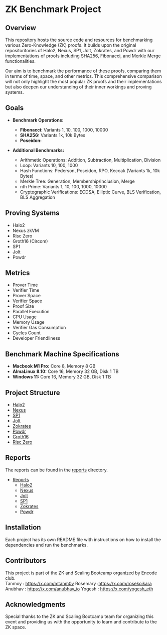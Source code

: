# ZK Benchmark Project

## Overview

This repository hosts the source code and resources for benchmarking various Zero-Knowledge (ZK) proofs. It builds upon the original repositoritories of Halo2, Nexus, SP1, Jolt, Zokrates, and Powdr with our implementations of proofs including SHA256, Fibonacci, and Merkle Merge functionalities.

Our aim is to benchmark the performance of these proofs, comparing them in terms of time, space, and other metrics. This comprehensive comparison will not only highlight the most popular ZK proofs and their implementations but also deepen our understanding of their inner workings and proving systems.

## Goals

- **Benchmark Operations:**
  - **Fibonacci:** Variants 1, 10, 100, 1000, 10000
  - **SHA256:** Variants 1k, 10k Bytes
  - **Poseidon:** 

- **Additional Benchmarks:**
  - Arithmetic Operations: Addition, Subtraction, Multiplication, Division
  - Loop: Variants 10, 100, 1000
  - Hash Functions: Pederson, Poseidon, RPO, Keccak (Variants 1k, 10k Bytes)
  - Merkle Tree: Generation, Membership/Inclusion, Merge
  - nth Prime: Variants 1, 10, 100, 1000, 10000
  - Cryptographic Verifications: ECDSA, Elliptic Curve, BLS Verification, BLS Aggregation

## Proving Systems

- Halo2
- Nexus zkVM
- Risc Zero
- Groth16 (Circom)
- SP1
- Jolt
- Powdr

## Metrics

- Prover Time
- Verifier Time
- Prover Space
- Verifier Space
- Proof Size
- Parallel Execution
- CPU Usage
- Memory Usage
- Verifier Gas Consumption
- Cycles Count
- Developer Friendliness

## Benchmark Machine Specifications

- **Macbook M1 Pro:** Core 8, Memory 8 GB
- **AlmaLinux 8.10:** Core 16, Memory 32 GB, Disk 1 TB
- **Windows 11:** Core 16, Memory 32 GB, Disk 1 TB

## Project Structure

- [Halo2](./halo2/)
- [Nexus](./nexus/)
- [SP1](./sp1/)
- [Jolt](./jolt/)
- [Zokrates](./zokrates/)
- [Powdr](./powdr/)
- [Groth16](./groth16/)
- [Risc Zero](./risc-zero/)

## Reports
The reports can be found in the [reports](./reports/) directory.
- [Reports](./reports/)
  - [Halo2](./reports/halo2/)
  - [Nexus](./reports/nexus/)
  - [Jolt](./reports/jolt/)
  - [SP1](./reports/sp1/)
  - [Zokrates](./reports/zokrates/)
  - [Powdr](./reports/powdr/)

## Installation

Each project has its own README file with instructions on how to install the dependencies and run the benchmarks.

## Contributors

This project is part of the ZK and Scaling Bootcamp organized by Encode club.  
Tanmoy : https://x.com/mtanm0y
Rosemary :https://x.com/rosekoikara
Anubhav : https://x.com/anubhav_io
Yogesh : https://x.com/yogesh_eth

## Acknowledgments
Special thanks to the ZK and Scaling Bootcamp team for organizing this event and providing us with the opportunity to learn and contribute to the ZK space.
